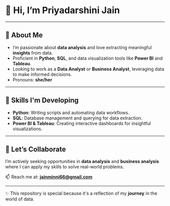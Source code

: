 # 👋 Hi, I’m **Priyadarshini Jain** 

---

## 👀 **About Me**
- I’m passionate about **data analysis** and love extracting meaningful **insights** from data.
- Proficient in **Python**, **SQL**, and data visualization tools like **Power BI** and **Tableau**.
- Looking to work as a **Data Analyst** or **Business Analyst**, leveraging data to make informed decisions.
- Pronouns: **she/her**

---

## 🌱 **Skills I'm Developing**
- **Python**: Writing scripts and automating data workflows.
- **SQL**: Database management and querying for data extraction.
- **Power BI & Tableau**: Creating interactive dashboards for insightful visualizations.

---

## 💼 **Let’s Collaborate**
I’m actively seeking opportunities in **data analysis** and **business analysis** where I can apply my skills to solve real-world problems.

📫 Reach me at: **jainminni66@gmail.com**

---

✨ This repository is special because it's a reflection of my **journey** in the world of data.
